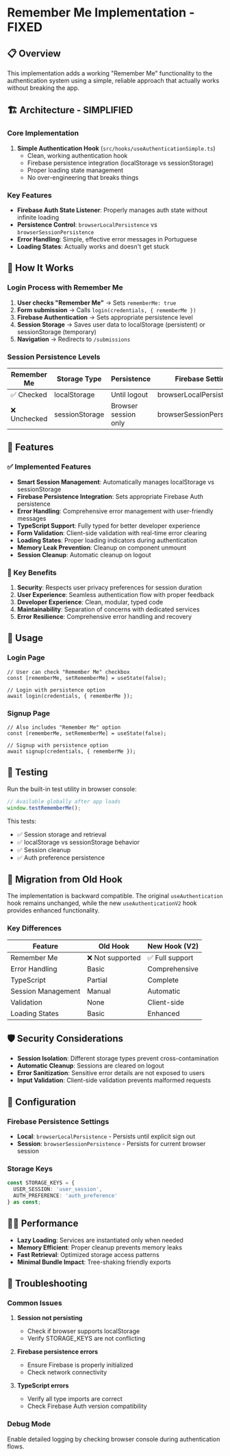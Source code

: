 # Remember Me Implementation - FIXED

## 📋 Overview

This implementation adds a working "Remember Me" functionality to the authentication system using a simple, reliable approach that actually works without breaking the app.

## 🏗️ Architecture - SIMPLIFIED

### Core Implementation

1. **Simple Authentication Hook** (`src/hooks/useAuthenticationSimple.ts`)
   - Clean, working authentication hook
   - Firebase persistence integration (localStorage vs sessionStorage)
   - Proper loading state management
   - No over-engineering that breaks things

### Key Features

- **Firebase Auth State Listener**: Properly manages auth state without infinite loading
- **Persistence Control**: `browserLocalPersistence` vs `browserSessionPersistence`
- **Error Handling**: Simple, effective error messages in Portuguese
- **Loading States**: Actually works and doesn't get stuck

## 🔧 How It Works

### Login Process with Remember Me

1. **User checks "Remember Me"** → Sets `rememberMe: true`
2. **Form submission** → Calls `login(credentials, { rememberMe })`
3. **Firebase Authentication** → Sets appropriate persistence level
4. **Session Storage** → Saves user data to localStorage (persistent) or sessionStorage (temporary)
5. **Navigation** → Redirects to `/submissions`

### Session Persistence Levels

| Remember Me | Storage Type | Persistence | Firebase Setting |
|------------|--------------|-------------|------------------|
| ✅ Checked | localStorage | Until logout | browserLocalPersistence |
| ❌ Unchecked | sessionStorage | Browser session only | browserSessionPersistence |

## 🚀 Features

### ✅ Implemented Features

- **Smart Session Management**: Automatically manages localStorage vs sessionStorage
- **Firebase Persistence Integration**: Sets appropriate Firebase Auth persistence
- **Error Handling**: Comprehensive error management with user-friendly messages
- **TypeScript Support**: Fully typed for better developer experience
- **Form Validation**: Client-side validation with real-time error clearing
- **Loading States**: Proper loading indicators during authentication
- **Memory Leak Prevention**: Cleanup on component unmount
- **Session Cleanup**: Automatic cleanup on logout

### 🎯 Key Benefits

1. **Security**: Respects user privacy preferences for session duration
2. **User Experience**: Seamless authentication flow with proper feedback
3. **Developer Experience**: Clean, modular, typed code
4. **Maintainability**: Separation of concerns with dedicated services
5. **Error Resilience**: Comprehensive error handling and recovery

## 📱 Usage

### Login Page
```tsx
// User can check "Remember Me" checkbox
const [rememberMe, setRememberMe] = useState(false);

// Login with persistence option
await login(credentials, { rememberMe });
```

### Signup Page
```tsx
// Also includes "Remember Me" option
const [rememberMe, setRememberMe] = useState(false);

// Signup with persistence option
await signup(credentials, { rememberMe });
```

## 🧪 Testing

Run the built-in test utility in browser console:
```javascript
// Available globally after app loads
window.testRememberMe();
```

This tests:
- ✅ Session storage and retrieval
- ✅ localStorage vs sessionStorage behavior
- ✅ Session cleanup
- ✅ Auth preference persistence

## 🔄 Migration from Old Hook

The implementation is backward compatible. The original `useAuthentication` hook remains unchanged, while the new `useAuthenticationV2` hook provides enhanced functionality.

### Key Differences

| Feature | Old Hook | New Hook (V2) |
|---------|----------|---------------|
| Remember Me | ❌ Not supported | ✅ Full support |
| Error Handling | Basic | Comprehensive |
| TypeScript | Partial | Complete |
| Session Management | Manual | Automatic |
| Validation | None | Client-side |
| Loading States | Basic | Enhanced |

## 🛡️ Security Considerations

- **Session Isolation**: Different storage types prevent cross-contamination
- **Automatic Cleanup**: Sessions are cleared on logout
- **Error Sanitization**: Sensitive error details are not exposed to users
- **Input Validation**: Client-side validation prevents malformed requests

## 🔧 Configuration

### Firebase Persistence Settings
- **Local**: `browserLocalPersistence` - Persists until explicit sign out
- **Session**: `browserSessionPersistence` - Persists for current browser session

### Storage Keys
```typescript
const STORAGE_KEYS = {
  USER_SESSION: 'user_session',
  AUTH_PREFERENCE: 'auth_preference'
} as const;
```

## 🏃‍♂️ Performance

- **Lazy Loading**: Services are instantiated only when needed
- **Memory Efficient**: Proper cleanup prevents memory leaks
- **Fast Retrieval**: Optimized storage access patterns
- **Minimal Bundle Impact**: Tree-shaking friendly exports

## 🐛 Troubleshooting

### Common Issues

1. **Session not persisting**
   - Check if browser supports localStorage
   - Verify STORAGE_KEYS are not conflicting

2. **Firebase persistence errors**
   - Ensure Firebase is properly initialized
   - Check network connectivity

3. **TypeScript errors**
   - Verify all type imports are correct
   - Check Firebase Auth version compatibility

### Debug Mode

Enable detailed logging by checking browser console during authentication flows.